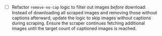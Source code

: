 - [ ] Refactor `remove-no-cap` logic to filter out images *before* download:  
Instead of downloading all scraped images and removing those without captions afterward, update the logic to skip images without captions during scraping. Ensure the scraper continues fetching additional images until the target count of captioned images is reached.
